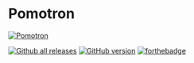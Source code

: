 
# Pomotron

[![Pomotron](https://electronjs.org/node_modules/electron-apps/apps/pomotron/pomotron-icon-128.png)](https://pomotron.mattbudde.co.uk)

[![Github all releases](https://img.shields.io/github/downloads/mattbudde/pomotron/total.svg)](https://GitHub.com/mattbudde/pomotron/releases/)  [![GitHub version](https://badge.fury.io/gh/mattbudde%2Fpomotron.svg)](https://badge.fury.io/gh/mattbudde%2Fpomotron)
[
![forthebadge](https://forthebadge.com/images/badges/made-with-javascript.svg)](https://forthebadge.com)
